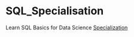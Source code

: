 # SQL_Specialisation

Learn SQL Basics for Data Science [Specialization](https://www.coursera.org/specializations/learn-sql-basics-data-science)

